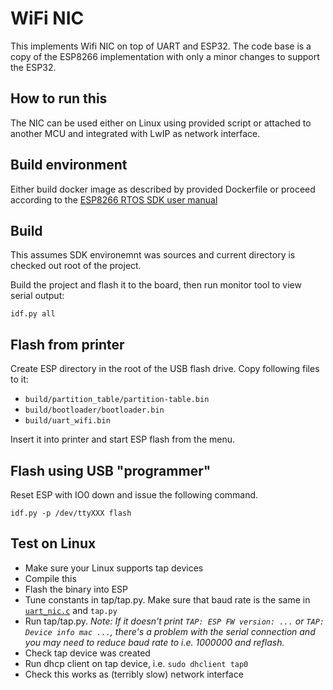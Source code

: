 # WiFi NIC

This implements Wifi NIC on top of UART and ESP32. The code base is a copy of the ESP8266 implementation with only a minor changes to support the ESP32.

## How to run this
The NIC can be used either on Linux using provided script or attached to another MCU and integrated with LwIP as network interface.

## Build environment

Either build docker image as described by provided Dockerfile or proceed according to the [ESP8266 RTOS SDK user manual](https://docs.espressif.com/projects/esp8266-rtos-sdk/en/latest/get-started/index.html)

## Build

This assumes SDK environemnt was sources and current directory is checked out root of the project.

Build the project and flash it to the board, then run monitor tool to view serial output:

```
idf.py all
```

## Flash from printer

Create ESP directory in the root of the USB flash drive. Copy following files to it:

- `build/partition_table/partition-table.bin`
- `build/bootloader/bootloader.bin`
- `build/uart_wifi.bin`

Insert it into printer and start ESP flash from the menu.

## Flash using USB "programmer"

Reset ESP with IO0 down and issue the following command.

```
idf.py -p /dev/ttyXXX flash
```

## Test on Linux

- Make sure your Linux supports tap devices
- Compile this
- Flash the binary into ESP
- Tune constants in tap/tap.py. Make sure that baud rate is the same in [`uart_nic.c`](https://github.com/prusa3d/Prusa-ESP-Nic-FW/blob/ad19ee3019a352415be7a1d6c2579c7bae379c35/main/uart_nic.c#L427) and `tap.py`
- Run tap/tap.py. _Note: If it doesn't print `TAP: ESP FW version: ...` or `TAP: Device info mac ...`, there's a problem with the serial connection and you may need to reduce baud rate to i.e. 1000000 and reflash._
- Check tap device was created
- Run dhcp client on tap device, i.e. `sudo dhclient tap0`
- Check this works as (terribly slow) network interface
